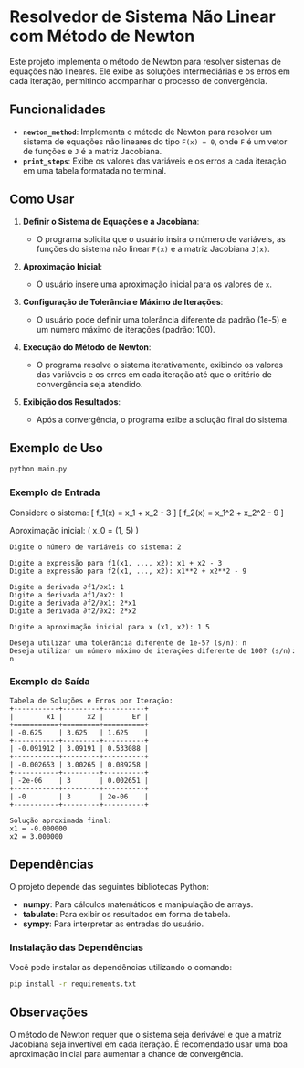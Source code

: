 # Resolvedor de Sistema Não Linear com Método de Newton

Este projeto implementa o método de Newton para resolver sistemas de equações não lineares. Ele exibe as soluções intermediárias e os erros em cada iteração, permitindo acompanhar o processo de convergência.

## Funcionalidades

- **`newton_method`**: Implementa o método de Newton para resolver um sistema de equações não lineares do tipo `F(x) = 0`, onde `F` é um vetor de funções e `J` é a matriz Jacobiana.
- **`print_steps`**: Exibe os valores das variáveis e os erros a cada iteração em uma tabela formatada no terminal.

## Como Usar

1. **Definir o Sistema de Equações e a Jacobiana**:
   - O programa solicita que o usuário insira o número de variáveis, as funções do sistema não linear `F(x)` e a matriz Jacobiana `J(x)`.

2. **Aproximação Inicial**:
   - O usuário insere uma aproximação inicial para os valores de `x`.

3. **Configuração de Tolerância e Máximo de Iterações**:
   - O usuário pode definir uma tolerância diferente da padrão (1e-5) e um número máximo de iterações (padrão: 100).

4. **Execução do Método de Newton**:
   - O programa resolve o sistema iterativamente, exibindo os valores das variáveis e os erros em cada iteração até que o critério de convergência seja atendido.

5. **Exibição dos Resultados**:
   - Após a convergência, o programa exibe a solução final do sistema.

## Exemplo de Uso

```bash
python main.py
```

### Exemplo de Entrada
Considere o sistema:
\[
f_1(x) = x_1 + x_2 - 3
\]
\[
f_2(x) = x_1^2 + x_2^2 - 9
\]

Aproximação inicial: \( x_0 = (1, 5) \)

```plaintext
Digite o número de variáveis do sistema: 2

Digite a expressão para f1(x1, ..., x2): x1 + x2 - 3
Digite a expressão para f2(x1, ..., x2): x1**2 + x2**2 - 9

Digite a derivada ∂f1/∂x1: 1
Digite a derivada ∂f1/∂x2: 1
Digite a derivada ∂f2/∂x1: 2*x1
Digite a derivada ∂f2/∂x2: 2*x2

Digite a aproximação inicial para x (x1, x2): 1 5

Deseja utilizar uma tolerância diferente de 1e-5? (s/n): n
Deseja utilizar um número máximo de iterações diferente de 100? (s/n): n
```

### Exemplo de Saída
```plaintext
Tabela de Soluções e Erros por Iteração:
+-----------+---------+----------+
|        x1 |      x2 |       Er |
+===========+=========+==========+
| -0.625    | 3.625   | 1.625    |
+-----------+---------+----------+
| -0.091912 | 3.09191 | 0.533088 |
+-----------+---------+----------+
| -0.002653 | 3.00265 | 0.089258 |
+-----------+---------+----------+
| -2e-06    | 3       | 0.002651 |
+-----------+---------+----------+
| -0        | 3       | 2e-06    |
+-----------+---------+----------+

Solução aproximada final:
x1 = -0.000000
x2 = 3.000000
```

## Dependências

O projeto depende das seguintes bibliotecas Python:

- **numpy**: Para cálculos matemáticos e manipulação de arrays.
- **tabulate**: Para exibir os resultados em forma de tabela.
- **sympy**: Para interpretar as entradas do usuário.

### Instalação das Dependências

Você pode instalar as dependências utilizando o comando:

```bash
pip install -r requirements.txt
```

## Observações

O método de Newton requer que o sistema seja derivável e que a matriz Jacobiana seja invertível em cada iteração. É recomendado usar uma boa aproximação inicial para aumentar a chance de convergência.